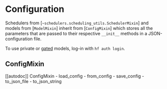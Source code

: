 <!--Copyright 2025 The HuggingFace Team. All rights reserved.

Licensed under the Apache License, Version 2.0 (the "License"); you may not use this file except in compliance with
the License. You may obtain a copy of the License at

http://www.apache.org/licenses/LICENSE-2.0

Unless required by applicable law or agreed to in writing, software distributed under the License is distributed on
an "AS IS" BASIS, WITHOUT WARRANTIES OR CONDITIONS OF ANY KIND, either express or implied. See the License for the
specific language governing permissions and limitations under the License.
-->

# Configuration

Schedulers from [`~schedulers.scheduling_utils.SchedulerMixin`] and models from [`ModelMixin`] inherit from [`ConfigMixin`] which stores all the parameters that are passed to their respective `__init__` methods in a JSON-configuration file.

<Tip>

To use private or [gated](https://huggingface.co/docs/hub/models-gated#gated-models) models, log-in with `hf auth login`.

</Tip>

## ConfigMixin

[[autodoc]] ConfigMixin
	- load_config
	- from_config
	- save_config
	- to_json_file
	- to_json_string
